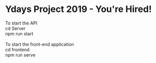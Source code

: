 # Ydays Project 2019 - You're Hired!
To start the API
<br>
cd Server
<br>
npm run start
<br>
<br>
To start the front-end application
<br>
cd frontend
<br>
npm run serve